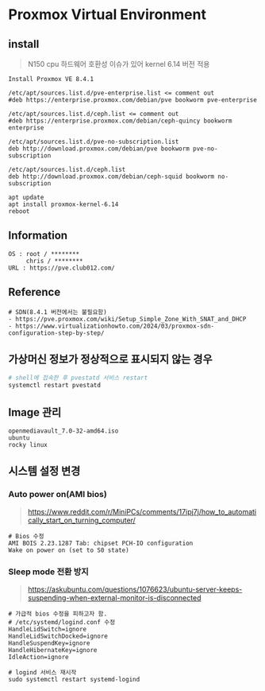 # Proxmox Virtual Environment

## install

> N150 cpu 하드웨어 호환성 이슈가 있어 kernel 6.14 버전 적용

```
Install Proxmox VE 8.4.1

/etc/apt/sources.list.d/pve-enterprise.list <= comment out
#deb https://enterprise.proxmox.com/debian/pve bookworm pve-enterprise

/etc/apt/sources.list.d/ceph.list <= comment out
#deb https://enterprise.proxmox.com/debian/ceph-quincy bookworm enterprise

/etc/apt/sources.list.d/pve-no-subscription.list
deb http://download.proxmox.com/debian/pve bookworm pve-no-subscription

/etc/apt/sources.list.d/ceph.list
deb http://download.proxmox.com/debian/ceph-squid bookworm no-subscription

apt update
apt install proxmox-kernel-6.14
reboot
```

## Information

```
OS : root / ********
     chris / ********
URL : https://pve.club012.com/
```

## Reference

```
# SDN(8.4.1 버전에서는 불필요함)
- https://pve.proxmox.com/wiki/Setup_Simple_Zone_With_SNAT_and_DHCP
- https://www.virtualizationhowto.com/2024/03/proxmox-sdn-configuration-step-by-step/
```

## 가상머신 정보가 정상적으로 표시되지 않는 경우

```sh
# shell에 접속한 후 pvestatd 서비스 restart
systemctl restart pvestatd
```

## Image 관리

```
openmediavault_7.0-32-amd64.iso
ubuntu
rocky linux
```

## 시스템 설정 변경

### Auto power on(AMI bios)

> https://www.reddit.com/r/MiniPCs/comments/17ipj7j/how_to_automatically_start_on_turning_computer/
```
# Bios 수정
AMI BOIS 2.23.1287 Tab: chipset PCH-IO configuration 
Wake on power on (set to S0 state) 
```

### Sleep mode 전환 방지

> https://askubuntu.com/questions/1076623/ubuntu-server-keeps-suspending-when-external-monitor-is-disconnected

```
# 가급적 bios 수정을 피하고자 함.
# /etc/systemd/logind.conf 수정
HandleLidSwitch=ignore
HandleLidSwitchDocked=ignore
HandleSuspendKey=ignore
HandleHibernateKey=ignore
IdleAction=ignore

# logind 서비스 재시작
sudo systemctl restart systemd-logind
```
